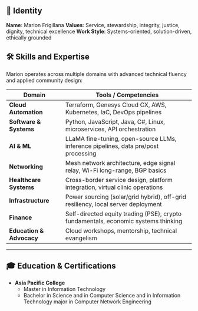 ## 👤 Identity
**Name**: Marion Frigillana 
**Values**: Service, stewardship, integrity, justice, dignity, technical excellence 
**Work Style**: Systems-oriented, solution-driven, ethically grounded

## 🛠️ Skills and Expertise

Marion operates across multiple domains with advanced technical fluency and applied community design:

| Domain                  | Tools / Competencies                                                                 |
|-------------------------|--------------------------------------------------------------------------------------|
| **Cloud Automation**    | Terraform, Genesys Cloud CX, AWS, Kubernetes, IaC, DevOps pipelines                 |
| **Software & Systems**  | Python, JavaScript, Java, C#, Linux, microservices, API orchestration               |
| **AI & ML**             | LLaMA fine-tuning, open-source LLMs, inference pipelines, data pre/post processing  |
| **Networking**          | Mesh network architecture, edge signal relay, Wi-Fi long-range, BGP basics          |
| **Healthcare Systems**  | Cross-border service design, platform integration, virtual clinic operations        |
| **Infrastructure**      | Power sourcing (solar/grid hybrid), off-grid resiliency, local server deployment    |
| **Finance**             | Self-directed equity trading (PSE), crypto fundamentals, economic systems thinking  |
| **Education & Advocacy**| Cloud workshops, mentorship, technical evangelism                                  |

---

## 🎓 Education & Certifications

- **Asia Pacific College**
  - Master in Information Technology
  - Bachelor in Science and in Computer Science and in Information Technology major in Computer Network Engineering

